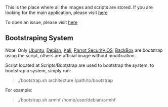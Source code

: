 This is the place where all the images and scripts are stored. If you are looking for the main application, please visit [here](https://github.com/EXALAB/AnLinux-App)

To open an issue, please visit [here](https://github.com/EXALAB/AnLinux-App/issues)



## Bootstraping System

Note: Only [Ubuntu](https://www.ubuntu.com/), [Debian](https://www.debian.org/), [Kali](https://www.kali.org/), [Parrot Security OS](https://www.parrotsec.org/), [BackBox](https://www.backbox.org) are bootstrap using the script, others are official image without modification.

Script located at Scripts/Bootstrap are used to bootstrap the system, to bootstrap a system, simply run:

> ./bootstrap.sh architecture /path/to/bootstrap
   
For example: 

> ./bootstrap.sh armhf /home/user/debian/armhf
